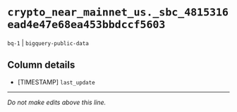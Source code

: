 # `crypto_near_mainnet_us._sbc_4815316ead4e47e68ea453bbdccf5603`
`bq-1` | `bigquery-public-data`

## Column details
* [TIMESTAMP] `last_update`

-------------------------------------------------------------------------------
*Do not make edits above this line.*
